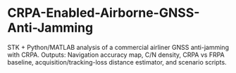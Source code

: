 # CRPA-Enabled-Airborne-GNSS-Anti-Jamming
STK + Python/MATLAB analysis of a commercial airliner GNSS anti-jamming with CRPA. Outputs: Navigation accuracy map, C/N density, CRPA vs FRPA baseline, acquisition/tracking-loss distance estimator, and scenario scripts. 
